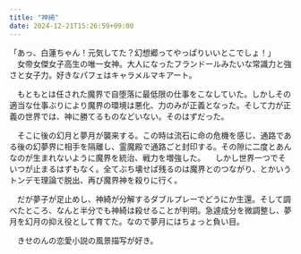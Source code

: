```yaml
---
title: "神綺"
date: 2024-12-21T15:26:59+09:00
---
```

「あっ、白蓮ちゃん！元気してた？幻想郷ってやっぱりいいとこでしょ！」
　女帝女傑女子高生の唯一女神。大人になったフランドールみたいな常識力と強さと女子力。好きなパフェはキャラメルマキアート。

　もともとは任された魔界で自堕落に最低限の仕事をこなしていた。しかしその適当な仕事ぶりにより魔界の環境は悪化、力のみが正義となった。そして力が正義の世界では、神に勝てるものなどいない。そのはずだった。

　そこに後の幻月と夢月が襲来する。この時は流石に命の危機を感じ、通路である後の幻夢界に相手を隔離し、霊魔殿で通路ごと封印する。その隙に二度とあんなのが生まれないように魔界を統治、戦力を増強した。
　しかし世界一つでそいつが止まるはずもなく。全てぶち壊せば残るのは魔界とのつながり、とかいうトンデモ理論で脱出、再び魔界神を殺りに行く。

　だが夢子が足止めし、神綺が分解するダブルプレーでどうにか生還。そして調べたところ、なんと半分でも神綺は殺せることが判明。急遽成分を微調整し、夢月を幻月の抑え役として育てた。なので夢月にはちょっと負い目。

　きせのんの恋愛小説の風景描写が好き。
　

